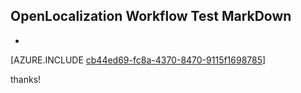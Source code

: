 ## OpenLocalization Workflow Test MarkDown
* 

[AZURE.INCLUDE [cb44ed69-fc8a-4370-8470-9115f1698785](calleeMd1.md)]

 
thanks!